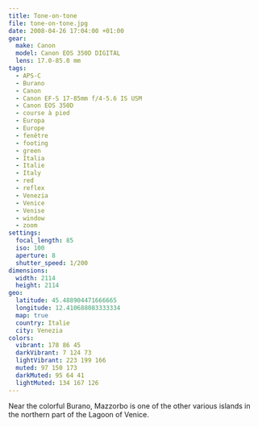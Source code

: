```yaml
---
title: Tone-on-tone
file: tone-on-tone.jpg
date: 2008-04-26 17:04:00 +01:00
gear:
  make: Canon
  model: Canon EOS 350D DIGITAL
  lens: 17.0-85.0 mm
tags:
  - APS-C
  - Burano
  - Canon
  - Canon EF-S 17-85mm f/4-5.6 IS USM
  - Canon EOS 350D
  - course à pied
  - Europa
  - Europe
  - fenêtre
  - footing
  - green
  - Italia
  - Italie
  - Italy
  - red
  - reflex
  - Venezia
  - Venice
  - Venise
  - window
  - zoom
settings:
  focal_length: 85
  iso: 100
  aperture: 8
  shutter_speed: 1/200
dimensions:
  width: 2114
  height: 2114
geo:
  latitude: 45.488904471666665
  longitude: 12.410688083333334
  map: true
  country: Italie
  city: Venezia
colors:
  vibrant: 178 86 45
  darkVibrant: 7 124 73
  lightVibrant: 223 199 166
  muted: 97 150 173
  darkMuted: 95 64 41
  lightMuted: 134 167 126
---
```


Near the colorful Burano, Mazzorbo is one of the other various islands in the northern part of the Lagoon of Venice.
